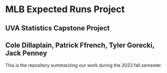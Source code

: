 # MLB Expected Runs Project

## UVA Statistics Capstone Project
## Cole Dillaplain, Patrick Ffrench, Tyler Gorecki, Jack Penney

This is the repository summarizing our work during the 2023 fall semester. 
